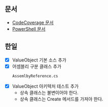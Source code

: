 ## 문서
- [CodeCoverage 문서](./CodeCoverage.md)
- [PowerShell 문서](./PowerShell.md)

## 한일
- [x] ValueObject 기본 소스 추가
- [x] 어셈블리 구분 클래스 추가
  ```
  AssemlbyReference.cs
  ```
- [x] ValueObject 아키텍처 테스트 추가
  - 상속 클래스는 불변이어야 한다.
  - 상속 클래스는 Create 메서드를 가져야 한다.


